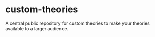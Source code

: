 # custom-theories
A central public repository for custom theories to make your theories available to a larger audience.
